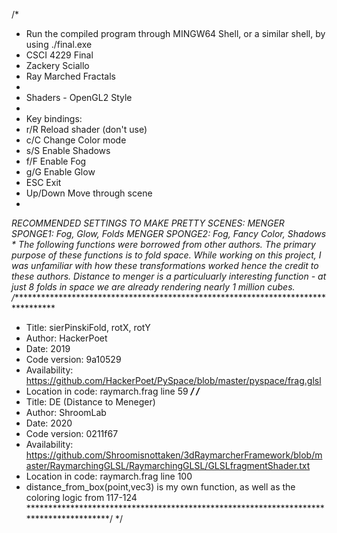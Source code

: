 /*
* Run the compiled program through MINGW64 Shell, or a similar shell, by using ./final.exe
* CSCI 4229 Final
* Zackery Sciallo
* Ray Marched Fractals
* 
*  Shaders - OpenGL2 Style
*
*  Key bindings:
* r/R         Reload shader	(don't use)
* c/C         Change Color mode
* s/S         Enable Shadows
* f/F         Enable Fog
* g/G         Enable Glow
* ESC	      Exit
* Up/Down     Move through scene
* 
*RECOMMENDED SETTINGS TO MAKE PRETTY SCENES: 
*MENGER SPONGE1: Fog, Glow, Folds 
*MENGER SPONGE2: Fog, Fancy Color, Shadows 
*
*The following functions were borrowed from other authors. The primary purpose of these functions is to fold space.
*While working on this project, I was unfamiliar with how these transformations worked hence the credit to these authors.
*Distance to menger is a particuluarly interesting function - at just 8 folds in space we are already rendering nearly 1 million cubes. 
/***************************************************************************************
*    Title: sierPinskiFold, rotX, rotY
*    Author: HackerPoet
*    Date: 2019
*    Code version: 9a10529
*    Availability: https://github.com/HackerPoet/PySpace/blob/master/pyspace/frag.glsl
*    Location in code: raymarch.frag line 59
***************************************************************************************/
/***************************************************************************************
*    Title: DE (Distance to Meneger)
*    Author: ShroomLab
*    Date: 2020
*    Code version: 0211f67
*    Availability: https://github.com/Shroomisnottaken/3dRaymarcherFramework/blob/master/RaymarchingGLSL/RaymarchingGLSL/GLSLfragmentShader.txt
*    Location in code: raymarch.frag line 100
*    distance_from_box(point,vec3) is my own function, as well as the coloring logic from 117-124
***************************************************************************************/
*/
